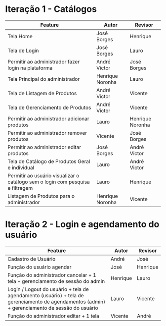 
# Iteração 1 - Catálogos

| Feature                                                                                              | Autor           | Revisor         |
|------------------------------------------------------------------------------------------------------|-----------------|-----------------|
| Tela Home                                                                                            | José Borges     | Henrique        |
| Tela de Login                                                                                         | José Borges     | Lauro           |
| Permitir ao administrador fazer login na plataforma                                                   | André Victor    | José Borges     |
| Tela Principal do administrador                                                                       | Henrique Noronha| Lauro           |
| Tela de Listagem de Produtos                                                                          | André Victor    | Vicente         |
| Tela de Gerenciamento de Produtos                                                                     | André Victor    | Vicente         |
| Permitir ao administrador adicionar produtos                                                          | Lauro           | Henrique Noronha|
| Permitir ao administrador remover produtos                                                            | Vicente         | José Borges     |
| Permitir ao administrador editar produtos                                                             | José Borges     | André Victor    |
| Tela de Catálogo de Produtos Geral e individual                                                       | Lauro           |      André Victor     |
| Permitir ao usuário visualizar o catálogo sem o login com pesquisa e filtragem                        | Lauro           | Henrique        |
| Listagem de Produtos para o administrador                                                             | Henrique Noronha| Vicente         |

# Iteração 2 - Login e agendamento do usuário

| Feature                                                         | Autor    | Revisor  |
|-----------------------------------------------------------------|----------|----------|
| Cadastro de Usuário                                             | André    | José     |
| Função do usuário agendar                                       | José     | Henrique |
| Função do administrador cancelar + 1 tela + gerenciamento de sessão do admin | Henrique | Lauro    |
| Login / Logout do usuário + tela de agendamento (usuário) + tela de gerenciamento de agendamentos (admin) + gerenciamento de sessão do usuário | Lauro    | Vicente  |
| Função do administrador editar + 1 tela                         | Vicente  | André    |
